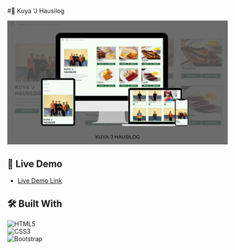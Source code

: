 #📖 Kuya 'J Hausilog

![banner](Assets/READMEIMG/bannaer.png)

## 🚀 Live Demo
- [Live Demo Link](https://lugh-tuatha.github.io/kuya-j-hausilog/)

## 🛠 Built With

![HTML5](https://img.shields.io/badge/html5-%23E34F26.svg?style=for-the-badge&logo=html5&logoColor=white)<br>
![CSS3](https://img.shields.io/badge/css3-%231572B6.svg?style=for-the-badge&logo=css3&logoColor=white)<br>
![Bootstrap](https://img.shields.io/badge/bootstrap-%23563D7C.svg?style=for-the-badge&logo=bootstrap&logoColor=white)
